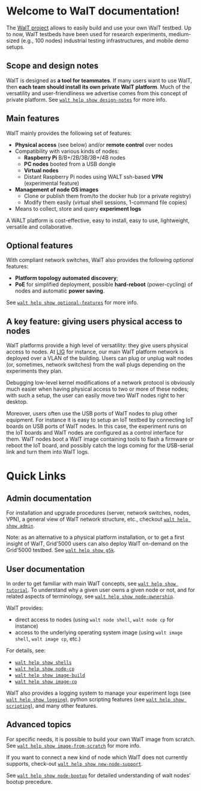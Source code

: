 
# Welcome to WalT documentation!

The [WalT project](https://walt-project.liglab.fr) allows to easily build and use your own WalT testbed.
Up to now, WalT testbeds have been used for research experiments, medium-sized (e.g., 100 nodes) industrial testing infrastructures, and mobile demo setups.

## Scope and design notes

WalT is designed as **a tool for teammates**.
If many users want to use WalT, then **each team should install its own private WalT platform**.
Much of the versatility and user-friendliness we advertise comes from this concept of private platform.
See [`walt help show design-notes`](design-notes.md) for more info.

## Main features

WalT mainly provides the following set of features:
* **Physical access** (see below) and/or **remote control** over nodes
* Compatibility with various kinds of nodes:
  - **Raspberry Pi** B/B+/2B/3B/3B+/4B nodes
  - **PC nodes** booted from a USB dongle
  - **Virtual nodes**
  - Distant Raspberry Pi nodes using WALT ssh-based **VPN** (experimental feature)
* **Management of node OS images**
  - Clone or publish them from/to the docker hub (or a private registry)
  - Modify them easily (virtual shell sessions, 1-command file copies)
* Means to collect, store and query **experiment logs**

A WALT platform is cost-effective, easy to install, easy to use, lightweight, versatile and collaborative.

## Optional features

With compliant network switches, WalT also provides the following *optional* features:
* **Platform topology automated discovery**;
* **PoE** for simplified deployment, possible **hard-reboot** (power-cycling) of nodes and automatic **power saving**.

See [`walt help show optional-features`](optional-features.md) for more info.

## A key feature: giving users physical access to nodes

WalT platforms provide a high level of versatility: they give users physical access to nodes.
At [LIG](https://www.liglab.fr) for instance, our main WalT platform network is deployed over a VLAN of the building.
Users can plug or unplug walt nodes (or, sometimes, network switches) from the wall plugs depending on the experiments they plan.

Debugging low-level kernel modifications of a network protocol is obviously much easier when having physical access to two or more of these nodes; with such a setup, the user can easily move two WalT nodes right to her desktop.

Moreover, users often use the USB ports of WalT nodes to plug other equipment.
For instance it is easy to setup an IoT testbed by connecting IoT boards on USB ports of WalT nodes. In this case, the experiment runs on the IoT boards and WalT nodes are configured as a control interface for them. WalT nodes boot a WalT image containing tools to flash a firmware or reboot the IoT board, and possibly catch the logs coming for the USB-serial link and turn them into WalT logs.

# Quick Links

## Admin documentation

For installation and upgrade procedures (server, network switches, nodes, VPN), a general view of WalT network structure, etc., checkout [`walt help show admin`](admin.md).

Note: as an alternative to a physical platform installation, or to get a first insight of WalT, Grid'5000 users can also deploy WalT on-demand on the Grid'5000 testbed. See [`walt help show g5k`](g5k.md).

## User documentation

In order to get familiar with main WalT concepts, see [`walt help show tutorial`](tutorial.md).
To understand why a given user owns a given node or not, and for related aspects of terminology, see [`walt help show node-ownership`](node-ownership.md).

WalT provides:
* direct access to nodes (using `walt node shell`, `walt node cp` for instance)
* access to the underlying operating system image (using `walt image shell`, `walt image cp`, etc.)

For details, see:
* [`walt help show shells`](shells.md)
* [`walt help show node-cp`](node-cp.md)
* [`walt help show image-build`](image-build.md)
* [`walt help show image-cp`](image-cp.md)

WalT also provides a logging system to manage your experiment logs (see [`walt help show logging`](logging.md)), python scripting features (see [`walt help show scripting`](scripting.md)), and many other features.

## Advanced topics

For specific needs, it is possible to build your own WalT image from scratch.
See [`walt help show image-from-scratch`](image-from-scratch.md) for more info.

If you want to connect a new kind of node which WalT does not currently
supports, check-out [`walt help show new-node-support`](new-node-support.md).

See [`walt help show node-bootup`](node-bootup.md) for detailed understanding
of walt nodes' bootup precedure.
